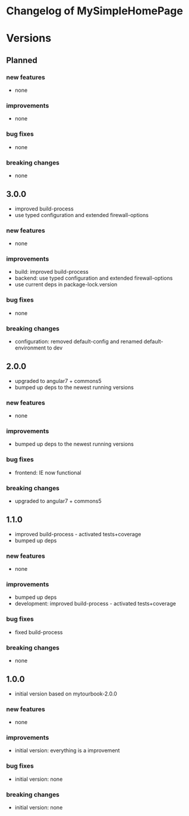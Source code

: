 # Changelog of MySimpleHomePage
 
# Versions
 
## Planned

### new features
- none

### improvements
- none

### bug fixes
- none
 
### breaking changes
- none


## 3.0.0
- improved build-process
- use typed configuration and extended firewall-options

### new features
- none
 
### improvements
- build: improved build-process
- backend: use typed configuration and extended firewall-options
- use current deps in package-lock.version

### bug fixes
- none
 
### breaking changes
- configuration: removed default-config and renamed default-environment to dev


## 2.0.0
- upgraded to angular7 + commons5
- bumped up deps to the newest running versions

### new features
- none
 
### improvements
- bumped up deps to the newest running versions

### bug fixes
- frontend: IE now functional
 
### breaking changes
- upgraded to angular7 + commons5


## 1.1.0
- improved build-process - activated tests+coverage
- bumped up deps

### new features
- none
 
### improvements
- bumped up deps
- development: improved build-process - activated tests+coverage

### bug fixes
- fixed build-process
 
### breaking changes
- none


## 1.0.0
- initial version based on mytourbook-2.0.0

### new features
- none
 
### improvements
- initial version: everything is a improvement
 
### bug fixes
- initial version: none
 
### breaking changes
- initial version: none
